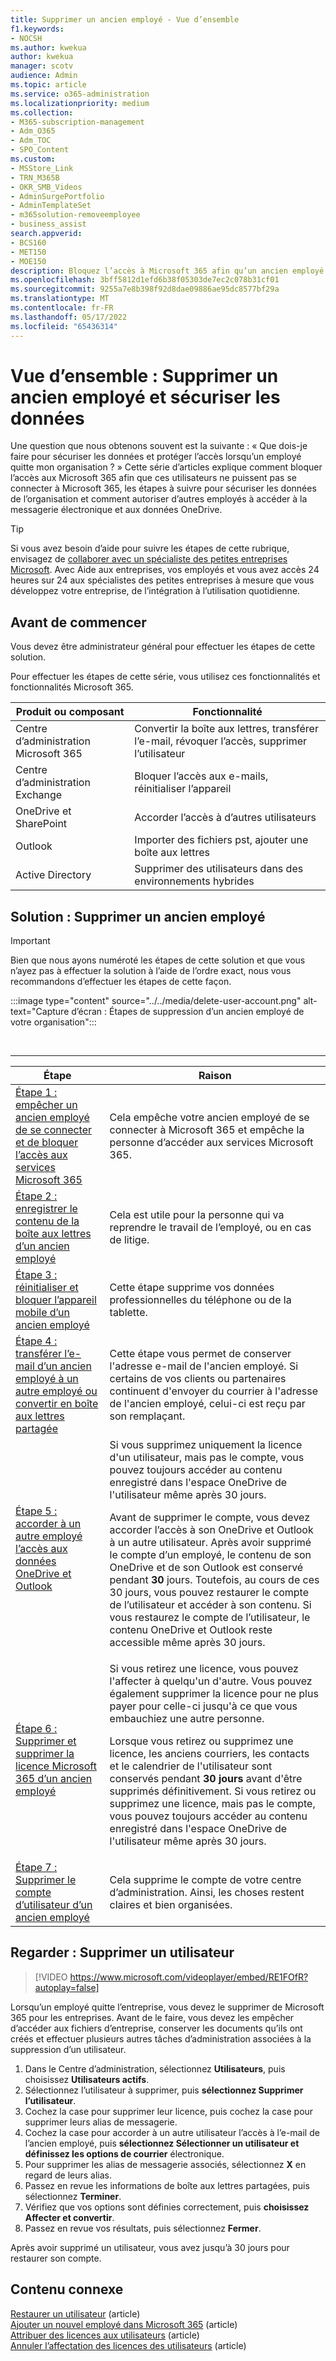 ```yaml
---
title: Supprimer un ancien employé - Vue d’ensemble
f1.keywords:
- NOCSH
ms.author: kwekua
author: kwekua
manager: scotv
audience: Admin
ms.topic: article
ms.service: o365-administration
ms.localizationpriority: medium
ms.collection:
- M365-subscription-management
- Adm_O365
- Adm_TOC
- SPO_Content
ms.custom:
- MSStore_Link
- TRN_M365B
- OKR_SMB_Videos
- AdminSurgePortfolio
- AdminTemplateSet
- m365solution-removeemployee
- business_assist
search.appverid:
- BCS160
- MET150
- MOE150
description: Bloquez l’accès à Microsoft 365 afin qu’un ancien employé ne puisse pas se connecter, sécurise les données de l’organisation et autorise les autres employés à accéder à leurs e-mails et OneDrive données.
ms.openlocfilehash: 3bff5812d1efd6b38f05303de7ec2c078b31cf01
ms.sourcegitcommit: 9255a7e8b398f92d8dae09886ae95dc8577bf29a
ms.translationtype: MT
ms.contentlocale: fr-FR
ms.lasthandoff: 05/17/2022
ms.locfileid: "65436314"
---
```

# <a name="overview-remove-a-former-employee-and-secure-data"></a>Vue d’ensemble : Supprimer un ancien employé et sécuriser les données

Une question que nous obtenons souvent est la suivante : « Que dois-je faire pour sécuriser les données et protéger l’accès lorsqu’un employé quitte mon organisation ? » Cette série d’articles explique comment bloquer l’accès aux Microsoft 365 afin que ces utilisateurs ne puissent pas se connecter à Microsoft 365, les étapes à suivre pour sécuriser les données de l’organisation et comment autoriser d’autres employés à accéder à la messagerie électronique et aux données OneDrive.

> [!TIP]
> Si vous avez besoin d’aide pour suivre les étapes de cette rubrique, envisagez de [collaborer avec un spécialiste des petites entreprises Microsoft](https://go.microsoft.com/fwlink/?linkid=2186871). Avec Aide aux entreprises, vos employés et vous avez accès 24 heures sur 24 aux spécialistes des petites entreprises à mesure que vous développez votre entreprise, de l’intégration à l’utilisation quotidienne.

## <a name="before-you-begin"></a>Avant de commencer

Vous devez être administrateur général pour effectuer les étapes de cette solution.

Pour effectuer les étapes de cette série, vous utilisez ces fonctionnalités et fonctionnalités Microsoft 365.

|Produit ou composant|Fonctionnalité|
|---|---|
|Centre d’administration Microsoft 365|Convertir la boîte aux lettres, transférer l’e-mail, révoquer l’accès, supprimer l’utilisateur |
|Centre d’administration Exchange|Bloquer l’accès aux e-mails, réinitialiser l’appareil |
|OneDrive et SharePoint |Accorder l’accès à d’autres utilisateurs |
|Outlook|Importer des fichiers pst, ajouter une boîte aux lettres |
|Active Directory|Supprimer des utilisateurs dans des environnements hybrides |


## <a name="solution-remove-a-former-employee"></a>Solution : Supprimer un ancien employé

> [!IMPORTANT]
> Bien que nous ayons numéroté les étapes de cette solution et que vous n’ayez pas à effectuer la solution à l’aide de l’ordre exact, nous vous recommandons d’effectuer les étapes de cette façon.

:::image type="content" source="../../media/delete-user-account.png" alt-text="Capture d’écran : Étapes de suppression d’un ancien employé de votre organisation":::

<br>

****

|Étape|Raison|
|---|---|
|[Étape 1 : empêcher un ancien employé de se connecter et de bloquer l’accès aux services Microsoft 365](remove-former-employee-step-1.md)|Cela empêche votre ancien employé de se connecter à Microsoft 365 et empêche la personne d’accéder aux services Microsoft 365.|
|[Étape 2 : enregistrer le contenu de la boîte aux lettres d’un ancien employé](remove-former-employee-step-2.md)|Cela est utile pour la personne qui va reprendre le travail de l’employé, ou en cas de litige.|
|[Étape 3 : réinitialiser et bloquer l’appareil mobile d’un ancien employé](remove-former-employee-step-3.md)|Cette étape supprime vos données professionnelles du téléphone ou de la tablette.|
|[Étape 4 : transférer l’e-mail d’un ancien employé à un autre employé ou convertir en boîte aux lettres partagée](remove-former-employee-step-4.md)|Cette étape vous permet de conserver l'adresse e-mail de l'ancien employé. Si certains de vos clients ou partenaires continuent d'envoyer du courrier à l'adresse de l'ancien employé, celui-ci est reçu par son remplaçant.|
|[Étape 5 : accorder à un autre employé l’accès aux données OneDrive et Outlook](remove-former-employee-step-5.md)|Si vous supprimez uniquement la licence d'un utilisateur, mais pas le compte, vous pouvez toujours accéder au contenu enregistré dans l'espace OneDrive de l'utilisateur même après 30 jours. <p> Avant de supprimer le compte, vous devez accorder l’accès à son OneDrive et Outlook à un autre utilisateur. Après avoir supprimé le compte d’un employé, le contenu de son OneDrive et de son Outlook est conservé pendant **30** jours. Toutefois, au cours de ces 30 jours, vous pouvez restaurer le compte de l’utilisateur et accéder à son contenu. Si vous restaurez le compte de l’utilisateur, le contenu OneDrive et Outlook reste accessible même après 30 jours.| 
|[Étape 6 : Supprimer et supprimer la licence Microsoft 365 d’un ancien employé](remove-former-employee-step-6.md)|Si vous retirez une licence, vous pouvez l'affecter à quelqu'un d'autre. Vous pouvez également supprimer la licence pour ne plus payer pour celle-ci jusqu'à ce que vous embauchiez une autre personne.  <p> Lorsque vous retirez ou supprimez une licence, les anciens courriers, les contacts et le calendrier de l'utilisateur sont conservés pendant **30 jours** avant d'être supprimés définitivement. Si vous retirez ou supprimez une licence, mais pas le compte, vous pouvez toujours accéder au contenu enregistré dans l'espace OneDrive de l'utilisateur même après 30 jours.  |
|[Étape 7 : Supprimer le compte d’utilisateur d’un ancien employé](remove-former-employee-step-7.md)|Cela supprime le compte de votre centre d’administration. Ainsi, les choses restent claires et bien organisées.|

 ## <a name="watch-delete-a-user"></a>Regarder : Supprimer un utilisateur

> [!VIDEO https://www.microsoft.com/videoplayer/embed/RE1FOfR?autoplay=false]

Lorsqu’un employé quitte l’entreprise, vous devez le supprimer de Microsoft 365 pour les entreprises. Avant de le faire, vous devez les empêcher d’accéder aux fichiers d’entreprise, conserver les documents qu’ils ont créés et effectuer plusieurs autres tâches d’administration associées à la suppression d’un utilisateur.

1. Dans le Centre d’administration, sélectionnez **Utilisateurs**, puis choisissez **Utilisateurs actifs**.
1. Sélectionnez l’utilisateur à supprimer, puis **sélectionnez Supprimer l’utilisateur**.
1. Cochez la case pour supprimer leur licence, puis cochez la case pour supprimer leurs alias de messagerie.
1. Cochez la case pour accorder à un autre utilisateur l’accès à l’e-mail de l’ancien employé, puis **sélectionnez Sélectionner un utilisateur et définissez les options de courrier** électronique.
1. Pour supprimer les alias de messagerie associés, sélectionnez **X** en regard de leurs alias.
1. Passez en revue les informations de boîte aux lettres partagées, puis sélectionnez **Terminer**.
1. Vérifiez que vos options sont définies correctement, puis **choisissez Affecter et convertir**.
1. Passez en revue vos résultats, puis sélectionnez **Fermer**.

Après avoir supprimé un utilisateur, vous avez jusqu’à 30 jours pour restaurer son compte.
## <a name="related-content"></a>Contenu connexe

[Restaurer un utilisateur](restore-user.md) (article)\
[Ajouter un nouvel employé dans Microsoft 365](add-new-employee.md) (article)\
[Attribuer des licences aux utilisateurs](../manage/assign-licenses-to-users.md) (article)\
[Annuler l’affectation des licences des utilisateurs](../manage/remove-licenses-from-users.md) (article)
